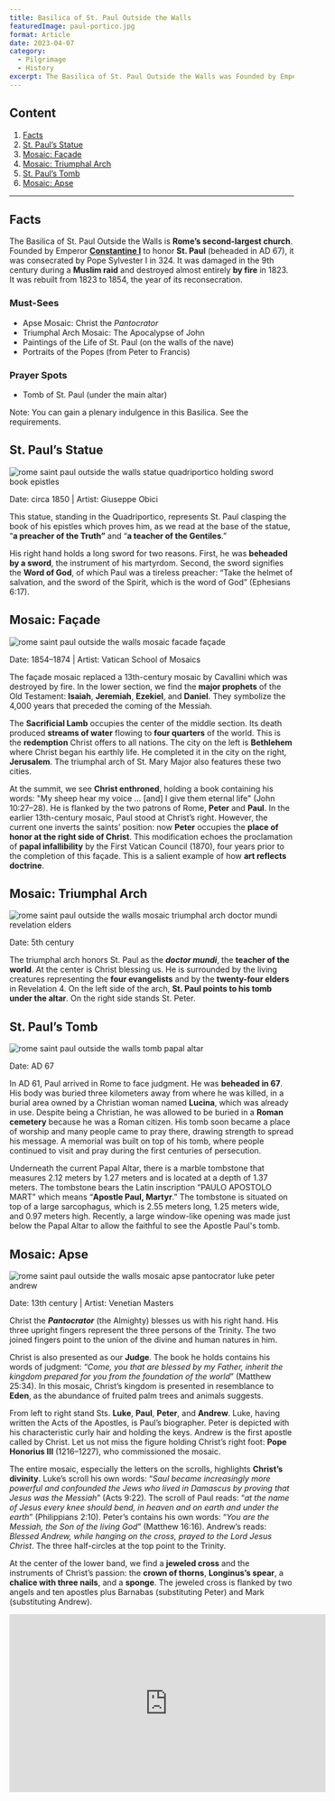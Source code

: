```yaml
---
title: Basilica of St. Paul Outside the Walls
featuredImage: paul-portico.jpg
format: Article
date: 2023-04-07
category:
  - Pilgrimage
  - History
excerpt: The Basilica of St. Paul Outside the Walls was Founded by Emperor Constantine I to honor St. Paul (beheaded in AD 67). Its highlights are Apse Mosaic (Christ the Pantocrator), Triumphal Arch Mosaic (The Apocalypse of John), Paintings of the Life of Paul, Portraits of the Popes, and the tomb of Paul.
---
```


## Content

1. [Facts](/post/basilica-paul/#facts)
2. [St. Paul’s Statue](/post/basilica-paul/#st-pauls-statue)
3. [Mosaic: Façade](/post/basilica-paul/#mosaic-façade)
4. [Mosaic: Triumphal Arch](/post/basilica-paul/#mosaic-triumphal-arch)
5. [St. Paul’s Tomb](/post/basilica-paul/#st-pauls-tomb)
6. [Mosaic: Apse](/post/basilica-paul/#mosaic-apse)

---

## Facts

The Basilica of St. Paul Outside the Walls is **Rome’s second-largest church**. Founded by Emperor [**Constantine I**](https://www.britannica.com/biography/Constantine-I-Roman-emperor) to honor **St. Paul** (beheaded in AD 67), it was consecrated by Pope Sylvester I in 324. It was damaged in the 9th century during a **Muslim raid** and destroyed almost entirely **by fire** in 1823. It was rebuilt from 1823 to 1854, the year of its reconsecration.

### Must-Sees

- Apse Mosaic: Christ the _Pantocrator_
- Triumphal Arch Mosaic: The Apocalypse of John
- Paintings of the Life of St. Paul (on the walls of the nave)
- Portraits of the Popes (from Peter to Francis)

### Prayer Spots

- Tomb of St. Paul (under the main altar)

Note: You can gain a plenary indulgence in this Basilica. See the requirements.

## St. Paul’s Statue

![rome saint paul outside the walls statue quadriportico holding sword book epistles](paul-statue.jpg '©2022 Kenny Ang')

Date: circa 1850 | Artist: Giuseppe Obici

This statue, standing in the Quadriportico, represents St. Paul clasping the book of his epistles which proves him, as we read at the base of the statue, “**a preacher of the Truth”** and “**a teacher of the Gentiles**.”

His right hand holds a long sword for two reasons. First, he was **beheaded by a sword**, the instrument of his martyrdom. Second, the sword signifies the **Word of God**, of which Paul was a tireless preacher: “Take the helmet of salvation, and the sword of the Spirit, which is the word of God” (Ephesians 6:17).

## Mosaic: Façade

![rome saint paul outside the walls mosaic facade façade](paul-facade.jpg '©2022 Kenny Ang')

Date: 1854–1874 | Artist: Vatican School of Mosaics

The façade mosaic replaced a 13th-century mosaic by Cavallini which was destroyed by fire. In the lower section, we find the **major prophets** of the Old Testament: **Isaiah**, **Jeremiah**, **Ezekiel**, and **Daniel**. They symbolize the 4,000 years that preceded the coming of the Messiah.

The **Sacrificial Lamb** occupies the center of the middle section. Its death produced **streams of water** flowing to **four quarters** of the world. This is the **redemption** Christ offers to all nations. The city on the left is **Bethlehem** where Christ began his earthly life. He completed it in the city on the right, **Jerusalem**. The triumphal arch of St. Mary Major also features these two cities.

At the summit, we see **Christ enthroned**, holding a book containing his words: "My sheep hear my voice … [and] I give them eternal life" (John 10:27–28). He is flanked by the two patrons of Rome, **Peter** and **Paul**. In the earlier 13th-century mosaic, Paul stood at Christ’s right. However, the current one inverts the saints’ position: now **Peter** occupies the **place of honor at the right side of Christ**. This modification echoes the proclamation of **papal infallibility** by the First Vatican Council (1870), four years prior to the completion of this façade. This is a salient example of how **art reflects doctrine**.

## Mosaic: Triumphal Arch

![rome saint paul outside the walls mosaic triumphal arch doctor mundi revelation elders](paul-arch.jpg '©2022 Kenny Ang')

Date: 5th century

The triumphal arch honors St. Paul as the **_doctor mundi_**, the **teacher of the world**. At the center is Christ blessing us. He is surrounded by the living creatures representing the **four evangelists** and by the **twenty-four elders** in Revelation 4. On the left side of the arch, **St. Paul points to his tomb under the altar**. On the right side stands St. Peter.

## St. Paul’s Tomb

![rome saint paul outside the walls tomb papal altar](paul-tomb.jpg '©2022 Kenny Ang')

Date: AD 67

In AD 61, Paul arrived in Rome to face judgment. He was **beheaded in 67**. His body was buried three kilometers away from where he was killed, in a burial area owned by a Christian woman named **Lucina**, which was already in use. Despite being a Christian, he was allowed to be buried in a **Roman cemetery** because he was a Roman citizen. His tomb soon became a place of worship and many people came to pray there, drawing strength to spread his message. A memorial was built on top of his tomb, where people continued to visit and pray during the first centuries of persecution.

Underneath the current Papal Altar, there is a marble tombstone that measures 2.12 meters by 1.27 meters and is located at a depth of 1.37 meters. The tombstone bears the Latin inscription “PAULO APOSTOLO MART” which means “**Apostle Paul, Martyr**.” The tombstone is situated on top of a large sarcophagus, which is 2.55 meters long, 1.25 meters wide, and 0.97 meters high. Recently, a large window-like opening was made just below the Papal Altar to allow the faithful to see the Apostle Paul's tomb.

## Mosaic: Apse

![rome saint paul outside the walls mosaic apse pantocrator luke peter andrew](paul-apse.jpg '©2023 Kenny Ang')

Date: 13th century | Artist: Venetian Masters

Christ the **_Pantocrator_** (the Almighty) blesses us with his right hand. His three upright fingers represent the three persons of the Trinity. The two joined fingers point to the union of the divine and human natures in him.

Christ is also presented as our **Judge**. The book he holds contains his words of judgment: “_Come, you that are blessed by my Father, inherit the kingdom prepared for you from the foundation of the world_” (Matthew 25:34). In this mosaic, Christ’s kingdom is presented in resemblance to **Eden**, as the abundance of fruited palm trees and animals suggests.

From left to right stand Sts. **Luke**, **Paul**, **Peter**, and **Andrew**. Luke, having written the Acts of the Apostles, is Paul’s biographer. Peter is depicted with his characteristic curly hair and holding the keys. Andrew is the first apostle called by Christ. Let us not miss the figure holding Christ’s right foot: **Pope Honorius III** (1216–1227), who commissioned the mosaic.

The entire mosaic, especially the letters on the scrolls, highlights **Christ’s divinity**. Luke’s scroll his own words: “_Saul became increasingly more powerful and confounded the Jews who lived in Damascus by proving that Jesus was the Messiah_” (Acts 9:22). The scroll of Paul reads: “_at the name of Jesus every knee should bend, in heaven and on earth and under the earth_” (Philippians 2:10). Peter’s contains his own words: “_You are the Messiah, the Son of the living God_” (Matthew 16:16). Andrew’s reads: _Blessed Andrew, while hanging on the cross, prayed to the Lord Jesus Christ_. The three half-circles at the top point to the Trinity.

At the center of the lower band, we find a **jeweled cross** and the instruments of Christ’s passion: the **crown of thorns**, **Longinus’s spear**, a **chalice with three nails**, and a **sponge**. The jeweled cross is flanked by two angels and ten apostles plus Barnabas (substituting Peter) and Mark (substituting Andrew).

<iframe width="560" height="315" src="https://www.youtube.com/embed/7Z9uC6VbSVo" title="YouTube video player" frameborder="0" allow="accelerometer; autoplay; clipboard-write; encrypted-media; gyroscope; picture-in-picture; web-share" allowfullscreen></iframe>
